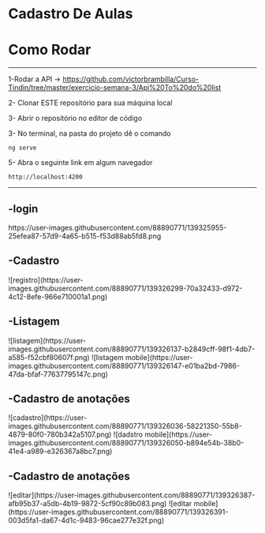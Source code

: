 <h1>Cadastro De Aulas</h2>
<h1>Como Rodar</h1>
<hr>

1-Rodar a API -> https://github.com/victorbrambilla/Curso-Tindin/tree/master/exercicio-semana-3/Api%20To%20do%20list

2- Clonar ESTE repositório para sua máquina local

3- Abrir o repositório no editor de código

3- No terminal, na pasta do projeto dê o comando
~~~Terminal
ng serve
~~~

5- Abra o seguinte link em algum navegador
~~~Terminal
http://localhost:4200
~~~
<hr>

<h2>-login</h2>
https://user-images.githubusercontent.com/88890771/139325955-25efea87-57d9-4a65-b515-f53d88ab5fd8.png
<br>

<h2>-Cadastro</h2>
![registro](https://user-images.githubusercontent.com/88890771/139326299-70a32433-d972-4c12-8efe-966e710001a1.png)
<br>

<h2>-Listagem</h2>
![listagem](https://user-images.githubusercontent.com/88890771/139326137-b2849cff-98f1-4db7-a585-f52cbf80607f.png)
![listagem mobile](https://user-images.githubusercontent.com/88890771/139326147-e01ba2bd-7986-47da-bfaf-77637795147c.png)
<br>

<h2>-Cadastro de anotações</h2>
![cadastro](https://user-images.githubusercontent.com/88890771/139326036-58221350-55b8-4879-80f0-780b342a5107.png)
![dadstro mobile](https://user-images.githubusercontent.com/88890771/139326050-b894e54b-38b0-41e4-a989-e326367a8bc7.png)
<br>

<h2>-Cadastro de anotações</h2>
![editar](https://user-images.githubusercontent.com/88890771/139326387-afb95b37-a5db-4b19-9872-5cf90c89b083.png)
![editar mobile](https://user-images.githubusercontent.com/88890771/139326391-003d5fa1-da67-4d1c-9483-96cae277e32f.png)



